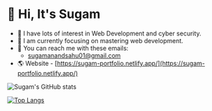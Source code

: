 # 👋 Hi, It's Sugam
- 👀 I have lots of interest in Web Development and cyber security.
- 🎯 I am currently focusing on mastering web development.
- 📧 You can reach me with these emails: 
    - sugamanandsahu01@gmail.com
- 🌎 Website - [https://sugam-portfolio.netlify.app/](https://sugam-portfolio.netlify.app/)
  <br>

![Sugam's GitHub stats](https://github-readme-stats-git-master-sugams-projects.vercel.app/api?username=iSugam&show_icons=true&bg_color=00000000)

[![Top Langs](https://github-readme-stats-git-master-sugams-projects.vercel.app/api/top-langs/?username=iSugam&layout=donut-vertical)](https://github.com/iSugam/github-readme-stats)
<!---
iSugam/iSugam is a ✨ special ✨ repository because its `README.md` (this file) appears on your GitHub profile.
You can click the Preview link to take a look at your changes.
--->
